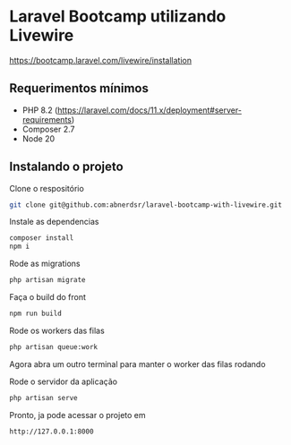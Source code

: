 # Laravel Bootcamp utilizando Livewire

https://bootcamp.laravel.com/livewire/installation

## Requerimentos mínimos

- PHP 8.2 (https://laravel.com/docs/11.x/deployment#server-requirements)
- Composer 2.7
- Node 20

## Instalando o projeto

Clone o respositório
```sh
git clone git@github.com:abnerdsr/laravel-bootcamp-with-livewire.git
```

Instale as dependencias
```sh
composer install
npm i
```

Rode as migrations
```sh
php artisan migrate
```

Faça o build do front
```sh
npm run build
```

Rode os workers das filas
```sh
php artisan queue:work
```

Agora abra um outro terminal para manter o worker das filas rodando

Rode o servidor da aplicação
```sh
php artisan serve
```

Pronto, ja pode acessar o projeto em
```text
http://127.0.0.1:8000
```